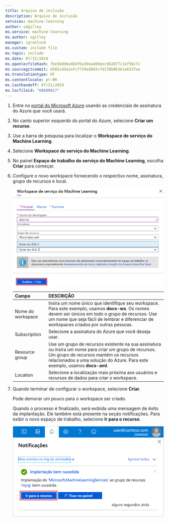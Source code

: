 ```yaml
---
title: Arquivo de inclusão
description: Arquivo de inclusão
services: machine-learning
author: sdgilley
ms.service: machine-learning
ms.author: sgilley
manager: cgronlund
ms.custom: include file
ms.topic: include
ms.date: 07/31/2019
ms.openlocfilehash: 7be5b0dbe4bbfba30ea469eec662877c1ef56c7c
ms.sourcegitcommit: d585cdda2afcf729ed943cfd170b0b361e615fae
ms.translationtype: HT
ms.contentlocale: pt-BR
ms.lasthandoff: 07/31/2019
ms.locfileid: "68689617"
---
```

1. Entre no [portal do Microsoft Azure](https://portal.azure.com/) usando as credenciais de assinatura do Azure que você usará. 

1. No canto superior esquerdo do portal do Azure, selecione **Criar um recurso**.

1. Use a barra de pesquisa para localizar o **Workspace de serviço do Machine Learning**.

1. Selecione **Workspace de serviço do Machine Learning**.

1. No painel **Espaço de trabalho do serviço do Machine Learning**, escolha **Criar** para começar.

1. Configure o novo workspace fornecendo o respectivo nome, assinatura, grupo de recursos e local.

    ![Criar workspace](./media/aml-create-in-portal/workspace-create-main-tab.png)

   Campo|DESCRIÇÃO
   ---|---
   Nome do workspace |Insira um nome único que identifique seu workspace. Para este exemplo, usamos **docs-ws**. Os nomes devem ser únicos em todo o grupo de recursos. Use um nome que seja fácil de lembrar e diferenciar de workspaces criados por outras pessoas.  
   Subscription |Selecione a assinatura do Azure que você deseja usar.
   Resource group | Use um grupo de recursos existente na sua assinatura ou insira um nome para criar um grupo de recursos. Um grupo de recursos mantém os recursos relacionados a uma solução do Azure. Para este exemplo, usamos **docs-aml**. 
   Location | Selecione a localização mais próxima aos usuários e recursos de dados para criar o workspace.

1. Quando terminar de configurar o workspace, selecione **Criar**. 

   Pode demorar um pouco para o workspace ser criado.

   Quando o processo é finalizado, será exibida uma mensagem de êxito da implantação. Ele também está presente na seção notificações. Para exibir o novo espaço de trabalho, selecione **Ir para o recurso**.

   ![Status de criação do espaço de trabalho](./media/aml-create-in-portal/notifications.png)
